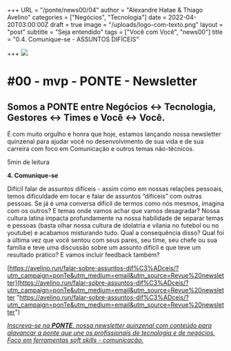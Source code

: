 +++
URL = "/ponte/news00/04"
author = "Alexandre Hatae & Thiago Avelino"
categories = ["Negócios", "Tecnologia"]
date = 2022-04-20T03:00:00Z
draft = true
image = "/uploads/logo-com-texto.png"
layout = "post"
subtitle = "Seja entendido"
tags = ["Você com Você", "news00"]
title = "0.4. Comunique-se - ASSUNTOS DIFÍCEIS"

+++
![](/uploads/logo-com-texto.png)

# #00 - mvp - PONTE - Newsletter

## Somos a PONTE entre Negócios ↔ Tecnologia, Gestores ↔ Times e Você ↔ Você.

É com muito orgulho e honra que hoje, estamos lançando nossa newsletter quinzenal para ajudar você no desenvolvimento de sua vida e de sua carreira com foco em Comunicação e outros temas não-técnicos.

5min de leitura

**4. Comunique-se**

Difícil falar de assuntos difíceis - assim como em nossas relações pessoais, temos dificuldade em tocar e falar de assuntos “difíceis” com outras pessoas. Se já é uma conversa difícil de termos como nós mesmos, imagina com os outros? E temas onde vamos achar que vamos desagradar? Nossa cultura latina impacta profundamente na nossa habilidade de separar temas e pessoas (basta olhar nossa cultura de idolatria e vilania no futebol ou no youtube) e acabamos misturando tudo. Qual a consequência disso? Qual foi a última vez que você sentou com seus pares, seu time, seu chefe ou sua família e teve uma discussão sobre um assunto difícil e que teve um resultado prático? E vamos incluir feedback também?

[https://avelino.run/falar-sobre-assuntos-dif%C3%ADceis/?utm_campaign=ponTe&utm_medium=email&utm_source=Revue%20newsletter](https://avelino.run/falar-sobre-assuntos-dif%C3%ADceis/?utm_campaign=ponTe&utm_medium=email&utm_source=Revue%20newsletter "https://avelino.run/falar-sobre-assuntos-dif%C3%ADceis/?utm_campaign=ponTe&utm_medium=email&utm_source=Revue%20newsletter")

[_Inscreva-se na_ **_PONTE_**_, nossa newsletter quinzenal com conteúdo para alavancar a ponte que une os profissionais de tecnologia e de negócios. Foco em ferramentas soft skills - comunicação._](https://www.getrevue.co/profile/porquesim-org "Inscreva-se na PONTE")